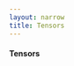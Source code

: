```yaml
---
layout: narrow
title: Tensors
---
```

<h4>Tensors</h4>
<p>

</p>

<!--
    Collections of collections of equal size
    Navigating through (shape)
    Unary operators on tensors (any function really, log, reciprocal, sin, arithmetic with scalar, activation functions)
    Binary operators on tensors (pointwise arithmetic, comparison, plus additional dot product/matmul)
    Reduce operators (sum, max, min)
    Movement operators (reshapes, permutes, expands, flips, resize, squeeze, unsqueeze)
    Matmul
    Inverse matrices
-->